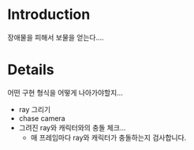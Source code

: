 # Introduction #
장애물을 피해서 보물을 얻는다....

# Details #

어떤 구현 형식을 어떻게 나아가야할지...


  * ray 그리기
  * chase camera
  * 그려진 ray와 캐릭터와의 충돌 체크...
    * 매 프레임마다 ray와 캐릭터가 충돌하는지 검사합니다.